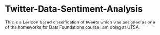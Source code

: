 # Twitter-Data-Sentiment-Analysis

This is a Lexicon based classification of tweets which was assigned as one of the homeworks for Data Foundations course I am doing at UTSA.

